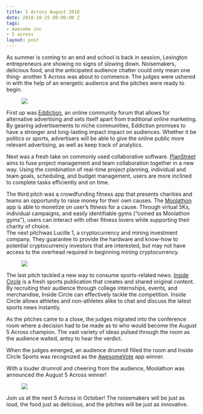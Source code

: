 ```yaml
---
title: 5 Across August 2018
date: 2018-10-25 00:00:00 Z
tags:
- awesome inc
- 5 across
layout: post
---
```

 
<p>As summer is coming to an end and school is back in session, Lexington entrepreneurs are showing no signs of slowing down. Noisemakers, delicious food, and the anticipated audience chatter could only mean one thing- another 5 Across was about to commence. The judges were ushered in with the help of an energetic audience and the pitches were ready to begin.<br/></p><figure class="tmblr-full" data-orig-height="5184" data-orig-width="3456"><img src="https://66.media.tumblr.com/65e60ff3f40bc95662b40dbf54e03296/tumblr_inline_ph6anyglgi1spm8pc_540.jpg" data-orig-height="5184" data-orig-width="3456"/></figure><p>		First up was <a href="http://www.eddiction.com/" target="_blank">Eddiction</a>, an online community forum that allows for alternative advertising and sets itself apart from traditional online marketing. By gearing advertisements to niche communities, Eddiction promises to have a stronger and long-lasting impact impact on audiences. Whether it be politics or sports, advertisers will be able to give the online public more relevant advertising, as well as keep track of analytics.</p><p>Next was a fresh take on commonly used collaborative software. <a href="https://www.planstreetinc.com/" target="_blank">PlanStreet</a> aims to fuse project management and team collaboration together in a new way. Using the combination of real-time project planning, individual and team goals, scheduling, and budget management, users are more inclined to complete tasks efficiently and on time.</p><p>	The third pitch was a crowdfunding fitness app that presents charities and teams an opportunity to raise money for their own causes. The <a href="http://moolathon.com/" target="_blank">Moolathon</a> app is able to monetize on user’s fitness for a cause. Through virtual 5Ks, individual campaigns, and easily identifiable gyms (“coined as Moolathon gyms”), users can interact with other fitness lovers while supporting their charity of choice. <br/>	The next pitchwas Lucille 1, a cryptocurrency and mining investment company. They guarantee to provide the hardware and know-how to potential cryptocurrency investors that are interested, but may not have access to the overhead required in beginning mining cryptocurrency.</p><figure class="tmblr-full" data-orig-height="3456" data-orig-width="5184"><img src="https://66.media.tumblr.com/fa7dda6ae547916fdb5e2ff82832c0f4/tumblr_inline_ph6apaGqKg1spm8pc_540.jpg" data-orig-height="3456" data-orig-width="5184"/></figure><p>	The last pitch tackled a new way to consume sports-related news. <a href="https://insidecirclesports.com/" target="_blank">Inside Circle</a> is a fresh sports publication that creates and shared original content. By recruiting their audience through college internships, events, and merchandise, Inside Circle can effectively tackle the competition. Inside Circle allows athletes and non-athletes alike to chat and discuss the latest sports news instantly.</p><p>	As the pitches came to a close, the judges migrated into the conference room where a decision had to be made as to who would become the August 5 Across champion. The vast variety of ideas pulsed through the room as the audience waited, antsy to hear the verdict.</p><p>	When the judges emerged, an audience drumroll filled the room and Inside Circle Sports was recognized as the <a href="https://www.5across.org/how-to-vote/" target="_blank">AwesomeVote</a> app winner. </p><p>	With a louder drumroll and cheering from the audience, Moolathon was announced the August 5 Across winner!</p><figure class="tmblr-full" data-orig-height="3456" data-orig-width="5184"><img src="https://66.media.tumblr.com/bda8995b5ecf81d4d7c44f9fce7bb5fb/tumblr_inline_ph6apxQbgI1spm8pc_540.jpg" data-orig-height="3456" data-orig-width="5184"/></figure><p>	Join us at the next 5 Across in October! The noisemakers will be just as loud, the food just as delicious, and the pitches will be just as innovative.</p>
